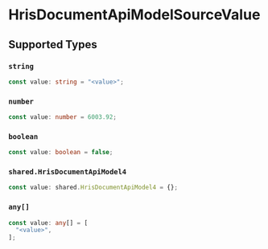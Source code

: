# HrisDocumentApiModelSourceValue


## Supported Types

### `string`

```typescript
const value: string = "<value>";
```

### `number`

```typescript
const value: number = 6003.92;
```

### `boolean`

```typescript
const value: boolean = false;
```

### `shared.HrisDocumentApiModel4`

```typescript
const value: shared.HrisDocumentApiModel4 = {};
```

### `any[]`

```typescript
const value: any[] = [
  "<value>",
];
```

